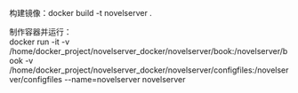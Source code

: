  构建镜像：docker build -t novelserver .
 
  制作容器并运行：  
  docker run -it -v /home/docker_project/novelserver_docker/novelserver/book:/novelserver/book -v /home/docker_project/novelserver_docker/novelserver/configfiles:/novelserver/configfiles --name=novelserver novelserver
